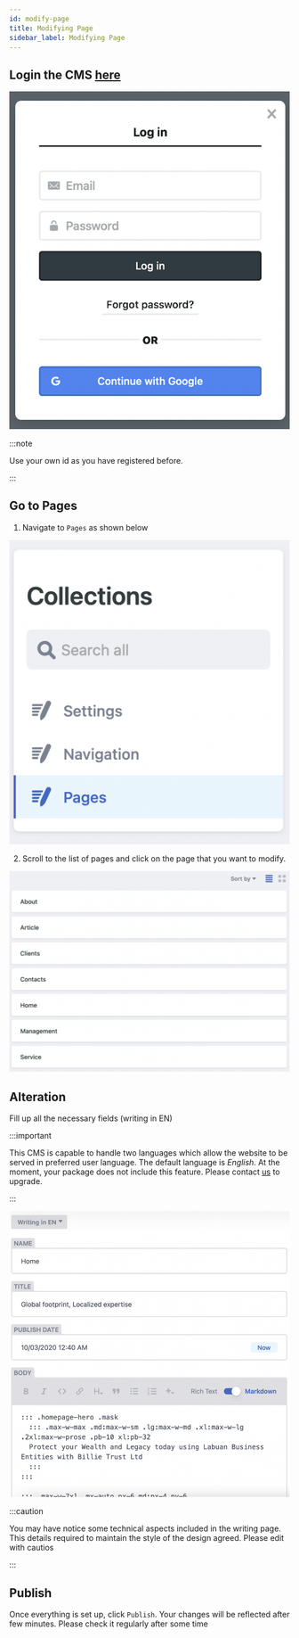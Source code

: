 ```yaml
---
id: modify-page
title: Modifying Page
sidebar_label: Modifying Page
---
```


## Login the CMS [here](https://billietrust.com/admin)

![img](../static/img/login-page.png)

:::note

Use your own id as you have registered before.

:::

## Go to Pages

1. Navigate to `Pages` as shown below

![img](../static/img/collections.png)

2. Scroll to the list of pages and click on the page that you want to modify.

![img](../static/img/page-list.png)

## Alteration

Fill up all the necessary fields (writing in EN)

:::important

This CMS is capable to handle two languages which allow the website to be served in preferred user language. The default language is *English*. At the moment, your package does not include this feature. Please contact [us](mailto:muhaimin@mcstech.dev) to upgrade.

:::

![img](../static/img/existing-page.png)

:::caution

You may have notice some technical aspects included in the writing page. This details required to maintain the style of the design agreed. Please edit with cautios

:::

## Publish

Once everything is set up, click `Publish`. Your changes will be reflected after few minutes. Please check it regularly after some time
